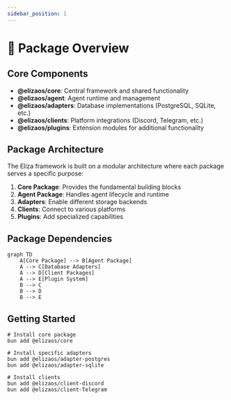 ```yaml
---
sidebar_position: 1
---
```


# 📖 Package Overview

## Core Components

- **@elizaos/core**: Central framework and shared functionality
- **@elizaos/agent**: Agent runtime and management
- **@elizaos/adapters**: Database implementations (PostgreSQL, SQLite, etc.)
- **@elizaos/clients**: Platform integrations (Discord, Telegram, etc.)
- **@elizaos/plugins**: Extension modules for additional functionality

## Package Architecture

The Eliza framework is built on a modular architecture where each package serves a specific purpose:

1. **Core Package**: Provides the fundamental building blocks
2. **Agent Package**: Handles agent lifecycle and runtime
3. **Adapters**: Enable different storage backends
4. **Clients**: Connect to various platforms
5. **Plugins**: Add specialized capabilities

## Package Dependencies

```mermaid
graph TD
    A[Core Package] --> B[Agent Package]
    A --> C[Database Adapters]
    A --> D[Client Packages]
    A --> E[Plugin System]
    B --> C
    B --> D
    B --> E
```

## Getting Started

```
# Install core package
bun add @elizaos/core

# Install specific adapters
bun add @elizaos/adapter-postgres
bun add @elizaos/adapter-sqlite

# Install clients
bun add @elizaos/client-discord
bun add @elizaos/client-Telegram
```
